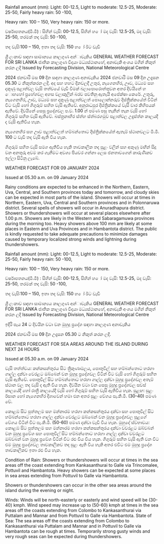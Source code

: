 Rainfall amount (mm): Light: 00-12.5, Light to moderate: 12.5-25, Moderate: 25-50, Fairly heavy rain: 50 -100,

Heavy rain: 100 – 150, Very heavy rain: 150 or more.

වර්ෂාපතනය(මි.මී) : සිහින් වැසි: 00-12.5, සිහින් හ ෝ මද වැසි: 12.5-25, මද වැසි: 25-50, තරමක් තද වැසි: 50 -100,

තද වැසි:100 – 150, ඉතා තද වැසි: 150 හ ෝ ඊට වැඩි

ශ්‍රී ලංකාව සඳහා සාමාන්‍යය කාලගුණ අන්‍ාවැකිය GENERAL WEATHER FORECAST FOR SRI LANKA ජාතික කාලගුණ විදයා මධ්‍යස්ථානහේ, අනාවැකි අංශය මගින් නිකුත් කරන ලදි Issued by Forecasting Division, National Meteorological Centre

2024 ජනවාරි මස 09 දින සඳහා කාලගුණ අනාවැකිය 2024 ජනවාරි මස 09 දින උදෑසන 05.30 ට නිකුත්කරන ලදි. අද සහ හහට දිනවලදී උතුර, නැගෙනහිර, ඌව, මධ්‍යම සහ දකුණු පළාත්වල වැසි තත්වයේ වැඩි වීමක් බලාපොරොත්තුවන අතර දිවයිනේ හ ොහහෝ ප්‍රහේශවල අහස වලාකුලින් බරව පවතිනු ඇතැයි අපේක්ෂා කෙරේ. උතුරු, නැගෙනහිර, ඌව, මධ්‍යම සහ දකුණු පළාත්වලත් පොලොන්නරුව දිස්ත්‍රික්කයේත් විටින් විට වැසි හෝ ගිගුරුම් සහිත වැසි ඇතිවේ. අනුරාධපුර දිස්ත්‍රික්කයේ වැසි වාර කිහිපයක් ඇතිවේ. දිවයිනේ සෙසු ප්‍රදේශවල ප.ව. 1.00 න් පමණ පසු තැනින් තැන වැසි හෝ ගිගුරුම් සහිත වැසි ඇතිවේ. බස්ත්‍රනාහිර ස්ත්‍හ ස්ත්‍බරගමුව පළාත්වල උදැස්ත්‍න කාලයදී ද වැසි ඇතිවිය හැක.

නැගෙනහිර සහ ඌව පළාත්වලත් හම්බන්තොට දිස්ත්‍රික්කයේත් ඇතැම් ස්ථානවලට මි.මී. 100 ට වැඩි තද වැසි ඇති විය හැක.

ගිගුරුම් සහිත වැසි සමග ඇතිවිය හැකි තාවකාලික තද සුළං වලින් සහ අකුණු මඟින් සිදු වන අනතුරු අවම කර ගැනීමට අවශ්‍ය පියවර ගන්නා ලෙස ජනතාවගෙන් කාරුණිකව ඉල්ලා සිටිනු ලැබේ.

WEATHER FORECAST FOR 09 JANUARY 2024

Issued at 05.30 a.m. on 09 January 2024

Rainy conditions are expected to be enhanced in the Northern, Eastern, Uva, Central, and Southern provinces today and tomorrow, and cloudy skies can be expected in most parts of the island. Showers will occur at times in Northern, Eastern, Uva, Central and Southern provinces and in Polonnaruwa district. Several spells of showers will occur in Anuradhapura district. Showers or thundershowers will occur at several places elsewhere after 1.00 p.m. Showers are likely in the Western and Sabaragamuwa provinces during the morning too. Heavy showers above 100 mm are likely at some places in Eastern and Uva Provinces and in Hambantota district. The public is kindly requested to take adequate precautions to minimize damages caused by temporary localized strong winds and lightning during thundershowers.

Rainfall amount (mm): Light: 00-12.5, Light to moderate: 12.5-25, Moderate: 25-50, Fairly heavy rain: 50 -100,

Heavy rain: 100 – 150, Very heavy rain: 150 or more.

වර්ෂාපතනය(මි.මී) : සිහින් වැසි: 00-12.5, සිහින් හ ෝ මද වැසි: 12.5-25, මද වැසි: 25-50, තරමක් තද වැසි: 50 -100,

තද වැසි:100 – 150, ඉතා තද වැසි: 150 හ ෝ ඊට වැඩි

ශ්‍රී ලංකාව සඳහා සාමාන්‍යය කාලගුණ අන්‍ාවැකිය GENERAL WEATHER FORECAST FOR SRI LANKA ජාතික කාලගුණ විදයා මධ්‍යස්ථානහේ, අනාවැකි අංශය මගින් නිකුත් කරන ලදි Issued by Forecasting Division, National Meteorological Centre

ඉදිරි පැය 24 ට දිවයින වටා වන මුහුදු ප්‍රදේශ සඳහා කාලගුණ අනාවැකිය

2024 ජනවාරි මස 09 දින උදෑසන 05.30 ට නිකුත් කරන ලදි.

WEATHER FORECAST FOR SEA AREAS AROUND THE ISLAND DURING NEXT 24 HOURS

Issued at 05.30 a.m. on 09 January 2024

වැසි තත්ත්වය: කන්කසන්තුරය සිට ත්‍රිකුණාමලය, පොතුවිල් සහ හම්බන්තොට හරහා ගාල්ල දක්වා වෙරළට ඔබ්බෙන් වන මුහුදු ප්‍රදේශවල විටින් විට වැසි හෝ ගිගුරුම් සහිත වැසි ඇතිවේ. පොතුවිල් සිට හම්බන්තොට හරහා ගාල්ල දක්වා මුහුදු ප්‍රදේශවල අතැම් ස්ථාන වල තද වැසි ද ඇති විය හැක. දිවයින වටා වන සෙසු මුහුදු ප්‍රදේශවල සවස් කාලයේදී හෝ රාත්‍රී කාලයේදී වැසි හෝ ගිගුරුම් සහිත වැසි ඇතිවිය හැක. සුළඟ: සුළං ඊසාන හෝ නැගෙනහිර දිශාවෙන් හමා එන අතර සුළං වේගය පැ.කි.මී. (30-40) පමණ වේ.

කොළඹ සිට පුත්තලම සහ මන්නාරම හරහා කන්කසන්තුරය දක්වා සහ පොතුවිල් සිට හම්බන්තොට හරහා ගාල්ල දක්වා වෙරළට ඔබ්බෙන් වන මුහුදු ප්‍රදේශවල සුළගේ වේගය විටින් විට පැ.කි.මී. (50-60) පමණ දක්වා වැඩි විය හැක. මුහුදේ ස්වභාවය: කොළඹ සිට පුත්තලම සහ මන්නාරම හරහා කන්කසන්තුරය දක්වා වවරළට ඔබ්වබන් වන මුහුදු ප්‍රවේශ සහ පොතුවිල් සිට හම්බන්තොට හරහා ගාල්ල දක්වා වවරළට ඔබ්වබන් වන මුහුදු ප්‍රවේශ විටින් විට රළු විය විය හැක. ගිගුරුම් සහිත වැසි ඇති වන විට එම මුහුදු ප්‍රදේශවල තාවකාලිකව තද සුළං ඇති විය හැකි අතර එවිට එම මුහුදු ප්‍රදේශ තාවකාලිකව ඉතා රළු විය හැක.

Condition of Rain: Showers or thundershowers will occur at times in the sea areas off the coast extending from Kankasanthurai to Galle via Trincomalee, Pottuvil and Hambantota. Heavy showers can be expected at some places in sea areas extending from Pottuvil to Galle via Hambantota.

Showers or thundershowers can occur in the other sea areas around the island during the evening or night.

Winds: Winds will be north-easterly or easterly and wind speed will be (30-40) kmph. Wind speed may increase up to (50-60) kmph at times in the sea areas off the coasts extending from Colombo to Kankasanthurai via Puttalam and Mannar and from Pottuvil to Galle via Hambantota. State of Sea: The sea areas off the coasts extending from Colombo to Kankasanthurai via Puttalam and Mannar and in Pottuvil to Galle via Hambantota can be rough at times. Temporarily strong gusty winds and very rough seas can be expected during thundershowers.